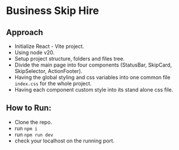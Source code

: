 # Business Skip Hire

## Approach

- Initialize React - Vite project.
- Using node v20.
- Setup project structure, folders and files tree.
- Divide the main page into four components (StatusBar, SkipCard, SkipSelector, ActionFooter).
- Having the global styling and css variables into one common file `index.css` for the whole project.
- Having each component custom style into its stand alone css file.

## How to Run:

- Clone the repo.
- run `npm i`
- run `npm run dev`
- check your localhost on the running port.